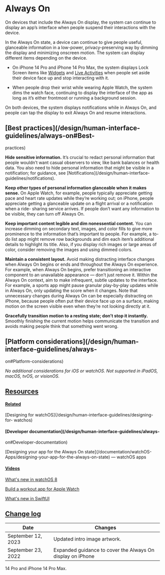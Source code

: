 # Always On

On devices that include the Always On display, the system can continue to
display an app’s interface when people suspend their interactions with the
device.

In the Always On state, a device can continue to give people useful,
glanceable information in a low-power, privacy-preserving way by dimming the
display and minimizing onscreen motion. The system can display different items
depending on the device.

  * On iPhone 14 Pro and iPhone 14 Pro Max, the system displays Lock Screen items like [Widgets](/design/human-interface-guidelines/widgets) and [Live Activities](/design/human-interface-guidelines/live-activities) when people set aside their device face up and stop interacting with it.

  * When people drop their wrist while wearing Apple Watch, the system dims the watch face, continuing to display the interface of the app as long as it’s either frontmost or running a background session.

On both devices, the system displays notifications while in Always On, and
people can tap the display to exit Always On and resume interactions.

## [Best practices](/design/human-interface-guidelines/always-on#Best-
practices)

**Hide sensitive information.** It’s crucial to redact personal information
that people wouldn’t want casual observers to view, like bank balances or
health data. You also need to hide personal information that might be visible
in a notification; for guidance, see [Notifications](/design/human-interface-
guidelines/notifications).

**Keep other types of personal information glanceable when it makes sense.**
On Apple Watch, for example, people typically appreciate getting pace and
heart rate updates while they’re working out; on iPhone, people appreciate
getting a glanceable update on a flight arrival or a notification when a ride-
sharing service arrives. If people don’t want any information to be visible,
they can turn off Always On.

**Keep important content legible and dim nonessential content.** You can
increase dimming on secondary text, images, and color fills to give more
prominence to the information that’s important to people. For example, a to-do
list app might remove row backgrounds and dim each item’s additional details
to highlight its title. Also, if you display rich images or large areas of
color, consider removing the images and using dimmed colors.

**Maintain a consistent layout.** Avoid making distracting interface changes
when Always On begins or ends and throughout the Always On experience. For
example, when Always On begins, prefer transitioning an interactive component
to an unavailable appearance — don’t just remove it. Within the Always On
context, aim to make infrequent, subtle updates to the interface. For example,
a sports app might pause granular play-by-play updates while in Always On,
only updating the score when it changes. Note that unnecessary changes during
Always On can be especially distracting on iPhone, because people often put
their device face up on a surface, making motion on the screen visible even
when they’re not looking directly at it.

**Gracefully transition motion to a resting state; don’t stop it instantly.**
Smoothly finishing the current motion helps communicate the transition and
avoids making people think that something went wrong.

## [Platform considerations](/design/human-interface-guidelines/always-
on#Platform-considerations)

 _No additional considerations for iOS or watchOS. Not supported in iPadOS,
macOS, tvOS, or visionOS._

## [Resources](/design/human-interface-guidelines/always-on#Resources)

#### [Related](/design/human-interface-guidelines/always-on#Related)

[Designing for watchOS](/design/human-interface-guidelines/designing-for-
watchos)

#### [Developer documentation](/design/human-interface-guidelines/always-
on#Developer-documentation)

[Designing your app for the Always On state](/documentation/watchOS-
Apps/designing-your-app-for-the-always-on-state) — watchOS apps

#### [Videos](/design/human-interface-guidelines/always-on#Videos)

[ What's new in watchOS 8
](https://developer.apple.com/videos/play/wwdc2021/10002)

[ Build a workout app for Apple Watch
](https://developer.apple.com/videos/play/wwdc2021/10009)

[ What's new in SwiftUI
](https://developer.apple.com/videos/play/wwdc2021/10018)

## [Change log](/design/human-interface-guidelines/always-on#Change-log)

Date| Changes  
---|---  
September 12, 2023| Updated intro image artwork.  
September 23, 2022| Expanded guidance to cover the Always On display on iPhone
14 Pro and iPhone 14 Pro Max.

